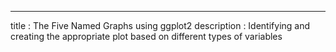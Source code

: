 ---
title       : The Five Named Graphs using ggplot2
description : Identifying and creating the appropriate plot based on different types of variables